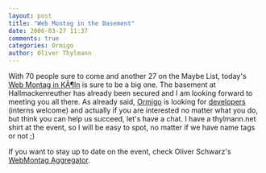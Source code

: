 ```yaml
---
layout: post
title: "Web Montag in the Basement"
date: 2006-03-27 11:37
comments: true
categories: Ormigo
author: Oliver Thylmann
---
```







With 70 people sure to come and another 27 on the Maybe List, today's [Web Montag in KÃ¶ln](http://www.webmontag.de/doku.php?id=koeln) is sure to be a big one. The basement at Hallmackenreuther has already been secured and I am looking forward to meeting you all there. As already said, [Ormigo](http://ormigo.com/) is looking for [developers](http://blog.thylmann.net/2006/03/ormigo_looking_.html) (interns welcome) and actually if you are interested no matter what you do, but think you can help us succeed, let's have a chat. I have a thylmann.net shirt at the event, so I will be easy to spot, no matter if we have name tags or not ;)

If you want to stay up to date on the event, check Oliver Schwarz's [WebMontag Aggregator](http://hasematzel.de/webmontag/).






